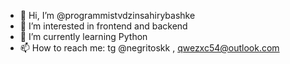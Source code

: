 - 👋 Hi, I’m @programmistvdzinsahirybashke
- 👀 I’m interested in frontend and backend
- 🌱 I’m currently learning Python
- 📫 How to reach me: tg @negritoskk , qwezxc54@outlook.com

<!---
programmistvdzinsahirybashke/programmistvdzinsahirybashke is a ✨ special ✨ repository because its `README.md` (this file) appears on your GitHub profile.
You can click the Preview link to take a look at your changes.
--->
